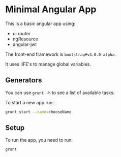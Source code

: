 Minimal Angular App
===================

This is a basic angular app using:

- ui.router
- ngResource
- angular-jwt

The front-end framework is `bootstrap#v4.0.0-alpha`.

It uses IIFE's to manage global variables.

## Generators

You can use `grunt -h` to see a list of available tasks:

To start a new app run:

```bash
grunt start --name=chooseName
```

## Setup 

To run the app, you need to run:

```bash
grunt
```